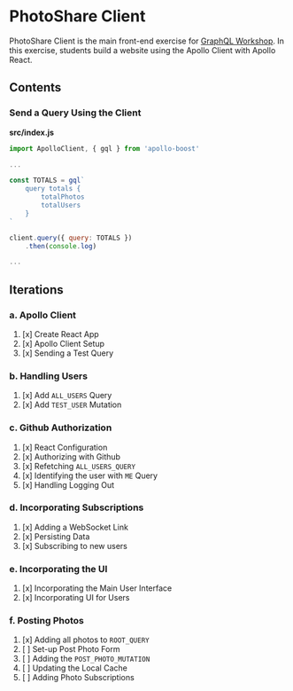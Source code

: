 PhotoShare Client
===============
PhotoShare Client is the main front-end  exercise for [GraphQL Workshop](https://www.graphqlworkshop.com). In this exercise, students build a website using the Apollo Client with Apollo React.

Contents
---------------

### Send a Query Using the Client

__src/index.js__
```javascript
import ApolloClient, { gql } from 'apollo-boost'

...

const TOTALS = gql`
    query totals {
        totalPhotos
        totalUsers
    }
`

client.query({ query: TOTALS })
    .then(console.log)

...

```

Iterations
---------------

### a. Apollo Client

1. [x] Create React App
2. [x] Apollo Client Setup
3. [x] Sending a Test Query

### b. Handling Users

1. [x] Add `ALL_USERS` Query
2. [x] Add `TEST_USER` Mutation

### c. Github Authorization

1. [x] React Configuration
2. [x] Authorizing with Github
3. [x] Refetching `ALL_USERS_QUERY`
4. [x] Identifying the user with `ME` Query
5. [x] Handling Logging Out

### d. Incorporating Subscriptions

1. [x] Adding a WebSocket Link
2. [x] Persisting Data
3. [x] Subscribing to new users

### e. Incorporating the UI

1. [x] Incorporating the Main User Interface
2. [x] Incorporating UI for Users

### f. Posting Photos

1. [x] Adding all photos to `ROOT_QUERY`
2. [ ] Set-up Post Photo Form
3. [ ] Adding the `POST_PHOTO_MUTATION`
4. [ ] Updating the Local Cache
5. [ ] Adding Photo Subscriptions
